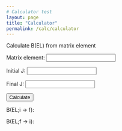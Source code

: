 ```yaml
---
# Calculator test
layout: page
title: "Calculator"
permalink: /calc/calculator
---
```


Calculate B(EL) from matrix element

Matrix element: 
<input id="ME" type="number">

Initial J:
<input id="InitJ" type="number">

Final J:
<input id="FinaJ" type="number">


<button type="button" onclick="CalcBEL()">
  Calculate</button>

B(EL;i &#8594; f): 
<p style="display:inline" id="BELif"></p>

B(EL;f &#8594; i): 
<p style="display:inline" id="BELfi"></p>

<script>
  function CalcBEL(){
    var ME = document.getElementById("ME");
    var initJ = document.getElementById("InitJ");
    var finaJ = document.getElementById("FinaJ");
    var BELif = Math.pow(ME,2)/(2*initJ+1);
    var BELfi = Math.pow(ME,2)/(2*finaJ+1);
  
    var BELif = BELif.toString();
    var BELfi = BELfi.toString();
  
    document.getElementById("BELif").innerHTML=BELif
    document.getElementById("BELfi").innerHTML=BELfi
  
  }
</script>
